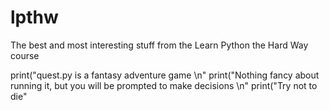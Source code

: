 # lpthw
The best and most interesting stuff from the Learn Python the Hard Way course

print("quest.py is a fantasy adventure game \n"
print("Nothing fancy about running it, but you will be prompted to make decisions \n"
print("Try not to die"
